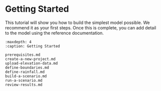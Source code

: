 # Getting Started

This tutorial will show you how to build the simplest model possible. We recommend it as your first steps. Once 
this is complete, you can add detail to the model using the reference documentation. 

```{toctree}
:maxdepth: 4
:caption: Getting Started

prerequisites.md
create-a-new-project.md
upload-elevation-data.md
define-boundaries.md
define-rainfall.md
build-a-scenario.md
run-a-scenario.md
review-results.md
```
